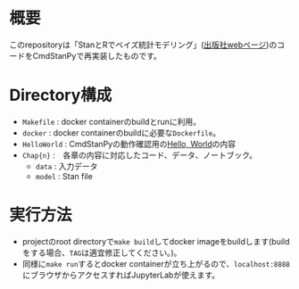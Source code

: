 # 概要

このrepositoryは「StanとRでベイズ統計モデリング」([出版社webページ](https://www.kyoritsu-pub.co.jp/bookdetail/9784320112421))のコードをCmdStanPyで再実装したものです。


# Directory構成

* `Makefile` : docker containerのbuildとrunに利用。
* `docker` : docker containerのbuildに必要な`Dockerfile`。
* `HelloWorld` : CmdStanPyの動作確認用の[Hello, World](https://cmdstanpy.readthedocs.io/en/latest/getting_started.html#hello-world)の内容
* `Chap{n}` :　各章の内容に対応したコード、データ、ノートブック。
    * `data` : 入力データ
    * `model` : Stan file


# 実行方法

* projectのroot directoryで`make build`してdocker imageをbuildします(buildをする場合、`TAG`は適宜修正してください。)。
* 同様に`make run`するとdocker containerが立ち上がるので、`localhost:8888`にブラウザからアクセスすればJupyterLabが使えます。
